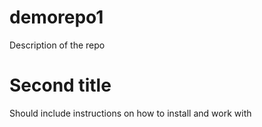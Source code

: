 # demorepo1

Description of the repo

# Second title

Should include instructions on how to install and work with
